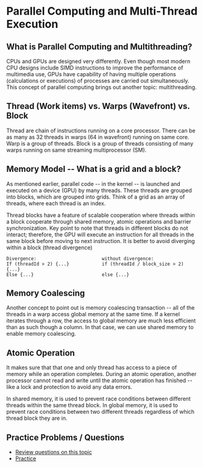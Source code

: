 # Parallel Computing and Multi-Thread Execution


## What is Parallel Computing and Multithreading?
CPUs and GPUs are designed very differently. Even though most modern CPU designs include SIMD instructions to improve the performance of multimedia use, GPUs have capability of having multiple operations (calculations or executions) of processes are carried out simultaneously. This concept of parallel computing brings out another topic: multithreading.

## Thread (Work items) vs. Warps (Wavefront) vs. Block  
Thread are chain of instructions running on a core processor. There can be as many as 32 threads in warps (64 in wavefront) running on same core. 
Warp is a group of threads. 
Block is a group of threads consisting of many warps running on same streaming multiprocessor (SM).

## Memory Model -- What is a grid and a block?
As mentioned earlier,  parallel code -- in the kernel -- is launched and executed on a device (GPU) by many threads. 
These threads are grouped into blocks, which are grouped into grids. Think of a grid as an array of threads, where each thread is an index.

Thread blocks have a feature of scalable cooperation where threads within a block cooperate through shared memory, atomic operations and barrier synchronization. Key point to note that threads in different blocks do not interact; therefore, the GPU will execute an instruction for all threads in the same block before moving to next instruction.  It is better to avoid diverging within a block (thread divergence) 

    Divergence:                        without divergence:
    If (threadId > 2) {...}            if (threadId / block_size > 2) {...}
    Else {...}                         else {...}

## Memory Coalescing 
Another concept to point out is memory coalescing transaction -- all of the threads in a warp access global memory at the same time. 
If a kernel iterates through a row, the access to global memory are much less efficient than as such though a column. In that case, we can use shared memory to enable memory coalescing.

## Atomic Operation
It makes sure that that one and only thread has access to a piece of memory while an operation completes. 
During an atomic operation, another processor cannot read and write until the atomic operation has finished -- like a lock and protection to avoid any data errors.

In shared memory, it is used to prevent race conditions between different threads within the same thread block.
In global memory, it is used to prevent race conditions between two different threads regardless of which thread block they are in.


## Practice Problems / Questions
- [Review questions on this topic](Practice/Questions.md)
- [Practice](Practice/Examples.md)

